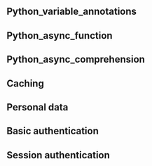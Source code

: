 ## Python_variable_annotations
## Python_async_function
## Python_async_comprehension
## Caching
## Personal data
## Basic authentication
## Session authentication